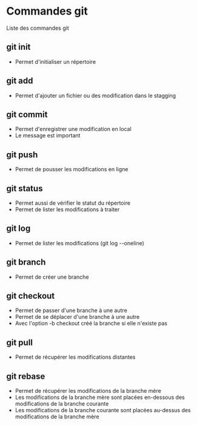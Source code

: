 # Commandes git
Liste des commandes git

## git init
- Permet d'initialiser un répertoire 

## git add
- Permet d'ajouter un fichier ou des modification dans le stagging

## git commit
- Permet d'enregistrer une modification en local
- Le message est important

## git push
- Permet de pousser les modifications en ligne

## git status
- Permet aussi de vérifier le statut du répertoire
- Permet de lister les modifications à traiter

## git log
- Permet de lister les modifications (git log --oneline)

## git branch 
- Permet de créer une branche

## git checkout
- Permet de passer d'une branche à une autre
- Permet de se déplacer d'une branche à une autre
- Avec l'option -b checkout créé la branche si elle n'existe pas

## git pull
- Permet de récupérer les modifications distantes

## git rebase
- Permet de récupérer les modifications de la branche mère
- Les modifications de la branche mère sont placées en-dessous des modifications de la branche courante
- Les modifications de la branche courante sont placées au-dessus des modifications de la branche mère